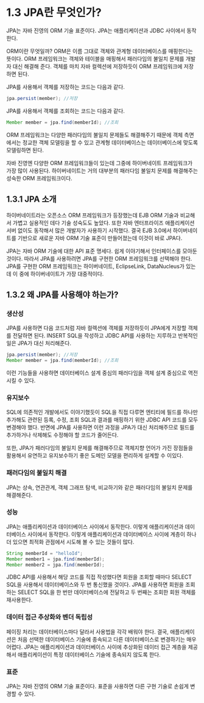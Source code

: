 # 1.3 JPA란 무엇인가?

JPA는 자바 진영의 ORM 기술 표준이다. JPA는 애플리케이션과 JDBC 사이에서 동작한다.

ORM이란 무엇일까? ORM은 이름 그대로 객체와 관계형 데이터베이스를 매핑한다는 뜻이다. ORM 프레임워크는 객체와 테이블을 매핑해서 패러다임의 불일치 문제를 개발자 대신 해결해 준다. 객체를 마치 자바 컬렉션에 저장하듯이 ORM 프레임워크에 저장하면 된다.

JPA를 사용해서 객체를 저장하는 코드는 다음과 같다.

```java
jpa.persist(member); //저장
```

JPA를 사용해서 객체를 조회하는 코드는 다음과 같다.

```java
Member member = jpa.find(memberId); //조회
```

ORM 프레임워크는 다양한 패러다임의 불일치 문제들도 해결해주기 때문에 객체 측면에서는 정교한 객체 모델링을 할 수 있고 관계형 데이터베이스는 데이터베이스에 맞도록 모델링하면 된다. 

자바 진영엔 다양한 ORM 프레임워크들이 있는데 그중에 하이버네이트 프레임워크가 가장 많이 사용된다. 하이버네이트는 거의 대부분의 패러다임 불일치 문제를 해결해주는 성숙한 ORM 프레임워크이다.

## 1.3.1 JPA 소개

하이버네이트라는 오픈소스 ORM 프레임워크가 등장했는데 EJB ORM 기술과 비교해서 가볍고 실용적인 데다 기술 성숙도도 높았다. 또한 자바 엔터프라이즈 애플리케이션 서버 없이도 동작해서 많은 개발자가 사용하기 시작했다. 결국 EJB 3.0에서 하이버네이트를 기반으로 새로운 자바 ORM 기술 표준이 만들어졌는데 이것이 바로 JPA다.

JPA는 자바 ORM 기술에 대한 API 표준 명세다. 쉽게 이야기해서 인터페이스를 모아둔 것이다. 따라서 JPA를 사용하려면 JPA를 구현한 ORM 프레임워크를 선택해야 한다. JPA를 구현한 ORM 프레임워크는 하이버네이트, EclipseLink, DataNucleus가 있는데 이 중에 하이버네이트가 가장 대중적이다.

## 1.3.2 왜 JPA를 사용해야 하는가?

### 생산성

JPA를 사용하면 다음 코드처럼 자바 컬렉션에 객체를 저장하듯이 JPA에게 저장할 객체를 전달하면 된다. INSERT SQL을 작성하고 JDBC API를 사용하는 지루하고 반복적인 일은 JPA가 대신 처리해준다.

```java
jpa.persist(member); //저장
Member member = jpa.find(memberId); //조회
```

이런 기능들을 사용하면 데이터베이스 설계 중심의 패러다임을 객체 설계 중심으로 역전시킬 수 있다.

### 유지보수

SQL에 의존적인 개발에서도 이야기했듯이 SQL을 직접 다루면 엔티티에 필드를 하나만 추가해도 관련된 등록, 수정, 조회 SQL과 결과를 매핑하기 위한 JDBC API 코드를 모두 변경해야 했다. 반면에 JPA를 사용하면 이런 과정을 JPA가 대신 처리해주므로 필드를 추가하거나 삭제해도 수정해야 할 코드가 줄어든다.

또한, JPA가 패러다임의 불일치 문제를 해결해주므로 객체지향 언어가 가진 장점들을 활용해서 유연하고 유지보수하기 좋은 도메인 모델을 편리하게 설계할 수 이있다.

### 패러다임의 불일치 해결

JPA는 상속, 연관관계, 객체 그래프 탐색, 비교하기와 같은 패러다임의 불일치 문제를 해결해준다.

### 성능

JPA는 애플리케이션과 데이터베이스 사이에서 동작한다. 이렇게 애플리케이션과 데이터베이스 사이에서 동작한다. 이렇게 애플리케이션과 데이터베이스 사이에 계층이 하나 더 있으면 최적화 관점에서 시도해 볼 수 있는 것들이 많다.

```java
String memberId = "helloId";
Member member1 = jpa.find(memberId);
Member member2 = jpa.find(memberId);
```

JDBC API를 사용해서 해당 코드를 직접 작성했다면 회원을 조회할 때마다 SELECT SQL을 사용해서 데이터베이스와 두 번 통신했을 것이다. JPA를 사용하면 회원을 조회하는 SELECT SQL을 한 번만 데이터베이스에 전달하고 두 번째는 조회한 회원 객체를 재사용한다.

### 데이터 접근 추상화와 벤더 독립성

페이징 처리는 데이터베이스마다 달라서 사용법을 각각 배워야 한다. 결국, 애플리케이션은 처음 선택한 데이터베이스 기술에 종속되고 다른 데이터베이스로 변경하기는 매우 어렵다. JPA는 애플리케이션과 데이터베이스 사이에 추상화된 데이터 접근 계층을 제공해서 애플리케이션이 특정 데이터베이스 기술에 종속되지 않도록 한다.

### 표준

JPA는 자바 진영의 ORM 기술 표준이다. 표준을 사용하면 다른 구현 기술로 손쉽게 변경할 수 있다.



